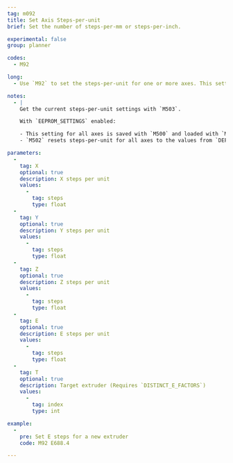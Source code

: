 ```yaml
---
tag: m092
title: Set Axis Steps-per-unit
brief: Set the number of steps-per-mm or steps-per-inch.

experimental: false
group: planner

codes:
  - M92

long:
  - Use `M92` to set the steps-per-unit for one or more axes. This setting affects how many steps will be done for each unit of movement. Units will be in steps/mm unless *inch* mode is set with [`G20`](/docs/gcode/G020.html) (which requires `INCH_MODE_SUPPORT`).

notes:
  - |
    Get the current steps-per-unit settings with `M503`.

    With `EEPROM_SETTINGS` enabled:

    - This setting for all axes is saved with `M500` and loaded with `M501`.
    - `M502` resets steps-per-unit for all axes to the values from `DEFAULT_AXIS_STEPS_PER_UNIT`.

parameters:
  -
    tag: X
    optional: true
    description: X steps per unit
    values:
      -
        tag: steps
        type: float
  -
    tag: Y
    optional: true
    description: Y steps per unit
    values:
      -
        tag: steps
        type: float
  -
    tag: Z
    optional: true
    description: Z steps per unit
    values:
      -
        tag: steps
        type: float
  -
    tag: E
    optional: true
    description: E steps per unit
    values:
      -
        tag: steps
        type: float
  -
    tag: T
    optional: true
    description: Target extruder (Requires `DISTINCT_E_FACTORS`)
    values:
      -
        tag: index
        type: int

example:
  -
    pre: Set E steps for a new extruder
    code: M92 E688.4

---
```

